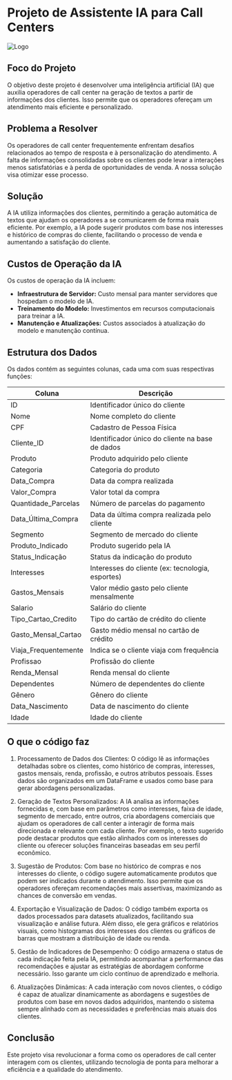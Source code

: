 # Projeto de Assistente IA para Call Centers

![Logo](https://cdn.discordapp.com/attachments/1292610820416475189/1300187723734192220/image-removebg-preview.png?ex=671fedad&is=671e9c2d&hm=0629e4e4ef73f71a6f03f8335fd4489a29f8b6bb14cc8bef3be01211271de0a9&)

## Foco do Projeto
O objetivo deste projeto é desenvolver uma inteligência artificial (IA) que auxilia operadores de call center na geração de textos a partir de informações dos clientes. Isso permite que os operadores ofereçam um atendimento mais eficiente e personalizado.

## Problema a Resolver
Os operadores de call center frequentemente enfrentam desafios relacionados ao tempo de resposta e à personalização do atendimento. A falta de informações consolidadas sobre os clientes pode levar a interações menos satisfatórias e à perda de oportunidades de venda. A nossa solução visa otimizar esse processo.

## Solução
A IA utiliza informações dos clientes, permitindo a geração automática de textos que ajudam os operadores a se comunicarem de forma mais eficiente. Por exemplo, a IA pode sugerir produtos com base nos interesses e histórico de compras do cliente, facilitando o processo de venda e aumentando a satisfação do cliente.

## Custos de Operação da IA
Os custos de operação da IA incluem:

- **Infraestrutura de Servidor:** Custo mensal para manter servidores que hospedam o modelo de IA.
- **Treinamento do Modelo:** Investimentos em recursos computacionais para treinar a IA.
- **Manutenção e Atualizações:** Custos associados à atualização do modelo e manutenção contínua.

## Estrutura dos Dados
Os dados contém as seguintes colunas, cada uma com suas respectivas funções:

| Coluna                   | Descrição |
|--------------------------|-----------|
| ID                       | Identificador único do cliente |
| Nome                     | Nome completo do cliente |
| CPF                      | Cadastro de Pessoa Física |
| Cliente_ID               | Identificador único do cliente na base de dados |
| Produto                  | Produto adquirido pelo cliente |
| Categoria                | Categoria do produto |
| Data_Compra              | Data da compra realizada |
| Valor_Compra             | Valor total da compra |
| Quantidade_Parcelas      | Número de parcelas do pagamento |
| Data_Última_Compra       | Data da última compra realizada pelo cliente |
| Segmento                 | Segmento de mercado do cliente |
| Produto_Indicado         | Produto sugerido pela IA |
| Status_Indicação         | Status da indicação do produto |
| Interesses               | Interesses do cliente (ex: tecnologia, esportes) |
| Gastos_Mensais           | Valor médio gasto pelo cliente mensalmente |
| Salario                  | Salário do cliente |
| Tipo_Cartao_Credito     | Tipo do cartão de crédito do cliente |
| Gasto_Mensal_Cartao     | Gasto médio mensal no cartão de crédito |
| Viaja_Frequentemente     | Indica se o cliente viaja com frequência |
| Profissao                | Profissão do cliente |
| Renda_Mensal             | Renda mensal do cliente |
| Dependentes              | Número de dependentes do cliente |
| Gênero                   | Gênero do cliente |
| Data_Nascimento          | Data de nascimento do cliente |
| Idade                    | Idade do cliente |

## O que o código faz

1. Processamento de Dados dos Clientes: O código lê as informações detalhadas sobre os clientes, como histórico de compras, interesses, gastos mensais, renda, profissão, e outros atributos pessoais. Esses dados são organizados em um DataFrame e usados como base para gerar abordagens personalizadas.

2. Geração de Textos Personalizados: A IA analisa as informações fornecidas e, com base em parâmetros como interesses, faixa de idade, segmento de mercado, entre outros, cria abordagens comerciais que ajudam os operadores de call center a interagir de forma mais direcionada e relevante com cada cliente. Por exemplo, o texto sugerido pode destacar produtos que estão alinhados com os interesses do cliente ou oferecer soluções financeiras baseadas em seu perfil econômico.

3. Sugestão de Produtos: Com base no histórico de compras e nos interesses do cliente, o código sugere automaticamente produtos que podem ser indicados durante o atendimento. Isso permite que os operadores ofereçam recomendações mais assertivas, maximizando as chances de conversão em vendas.

4. Exportação e Visualização de Dados: O código também exporta os dados processados para datasets atualizados, facilitando sua visualização e análise futura. Além disso, ele gera gráficos e relatórios visuais, como histogramas dos interesses dos clientes ou gráficos de barras que mostram a distribuição de idade ou renda.

5. Gestão de Indicadores de Desempenho: O código armazena o status de cada indicação feita pela IA, permitindo acompanhar a performance das recomendações e ajustar as estratégias de abordagem conforme necessário. Isso garante um ciclo contínuo de aprendizado e melhoria.

6. Atualizações Dinâmicas: A cada interação com novos clientes, o código é capaz de atualizar dinamicamente as abordagens e sugestões de produtos com base em novos dados adquiridos, mantendo o sistema sempre alinhado com as necessidades e preferências mais atuais dos clientes.

## Conclusão
Este projeto visa revolucionar a forma como os operadores de call center interagem com os clientes, utilizando tecnologia de ponta para melhorar a eficiência e a qualidade do atendimento.
